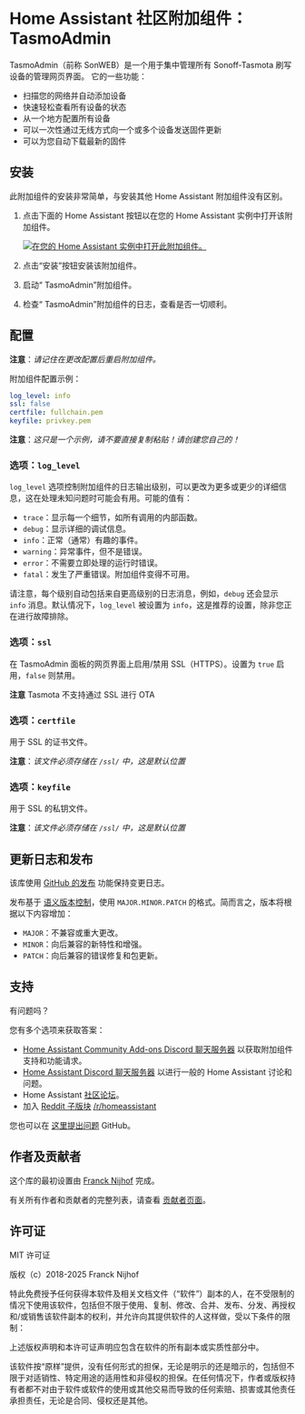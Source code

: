 # Home Assistant 社区附加组件：TasmoAdmin

TasmoAdmin（前称 SonWEB）是一个用于集中管理所有 Sonoff-Tasmota 刷写设备的管理网页界面。
它的一些功能：

- 扫描您的网络并自动添加设备
- 快速轻松查看所有设备的状态
- 从一个地方配置所有设备
- 可以一次性通过无线方式向一个或多个设备发送固件更新
- 可以为您自动下载最新的固件

## 安装

此附加组件的安装非常简单，与安装其他 Home Assistant 附加组件没有区别。

1. 点击下面的 Home Assistant 按钮以在您的 Home Assistant 实例中打开该附加组件。

   [![在您的 Home Assistant 实例中打开此附加组件。][addon-badge]][addon]

1. 点击“安装”按钮安装该附加组件。
1. 启动“ TasmoAdmin”附加组件。
1. 检查“ TasmoAdmin”附加组件的日志，查看是否一切顺利。

## 配置

**注意**：_请记住在更改配置后重启附加组件。_

附加组件配置示例：

```yaml
log_level: info
ssl: false
certfile: fullchain.pem
keyfile: privkey.pem
```

**注意**：_这只是一个示例，请不要直接复制粘贴！请创建您自己的！_

### 选项：`log_level`

`log_level` 选项控制附加组件的日志输出级别，可以更改为更多或更少的详细信息，这在处理未知问题时可能会有用。可能的值有：

- `trace`：显示每一个细节，如所有调用的内部函数。
- `debug`：显示详细的调试信息。
- `info`：正常（通常）有趣的事件。
- `warning`：异常事件，但不是错误。
- `error`：不需要立即处理的运行时错误。
- `fatal`：发生了严重错误。附加组件变得不可用。

请注意，每个级别自动包括来自更高级别的日志消息，例如，`debug` 还会显示 `info` 消息。默认情况下，`log_level` 被设置为 `info`，这是推荐的设置，除非您正在进行故障排除。

### 选项：`ssl`

在 TasmoAdmin 面板的网页界面上启用/禁用 SSL（HTTPS）。设置为 `true` 启用，`false` 则禁用。

**注意** Tasmota 不支持通过 SSL 进行 OTA

### 选项：`certfile`

用于 SSL 的证书文件。

**注意**：_该文件必须存储在 `/ssl/` 中，这是默认位置_

### 选项：`keyfile`

用于 SSL 的私钥文件。

**注意**：_该文件必须存储在 `/ssl/` 中，这是默认位置_

## 更新日志和发布

该库使用 [GitHub 的发布][releases] 功能保持变更日志。

发布基于 [语义版本控制][semver]，使用 `MAJOR.MINOR.PATCH` 的格式。简而言之，版本将根据以下内容增加：

- `MAJOR`：不兼容或重大更改。
- `MINOR`：向后兼容的新特性和增强。
- `PATCH`：向后兼容的错误修复和包更新。

## 支持

有问题吗？

您有多个选项来获取答案：

- [Home Assistant Community Add-ons Discord 聊天服务器][discord] 以获取附加组件支持和功能请求。
- [Home Assistant Discord 聊天服务器][discord-ha] 以进行一般的 Home Assistant 讨论和问题。
- Home Assistant [社区论坛][forum]。
- 加入 [Reddit 子版块][reddit] [/r/homeassistant][reddit]

您也可以在 [这里提出问题][issue] GitHub。

## 作者及贡献者

这个库的最初设置由 [Franck Nijhof][frenck] 完成。

有关所有作者和贡献者的完整列表，请查看 [贡献者页面][contributors]。

## 许可证

MIT 许可证

版权（c）2018-2025 Franck Nijhof

特此免费授予任何获得本软件及相关文档文件（“软件”）副本的人，在不受限制的情况下使用该软件，包括但不限于使用、复制、修改、合并、发布、分发、再授权和/或销售该软件副本的权利，并允许向其提供软件的人这样做，受以下条件的限制：

上述版权声明和本许可证声明应包含在软件的所有副本或实质性部分中。

该软件按“原样”提供，没有任何形式的担保，无论是明示的还是暗示的，包括但不限于对适销性、特定用途的适用性和非侵权的担保。在任何情况下，作者或版权持有者都不对由于软件或软件的使用或其他交易而导致的任何索赔、损害或其他责任承担责任，无论是合同、侵权还是其他。

[addon-badge]: https://my.home-assistant.io/badges/supervisor_addon.svg
[addon]: https://my.home-assistant.io/redirect/supervisor_addon/?addon=a0d7b954_sonweb&repository_url=https%3A%2F%2Fgithub.com%2Fhassio-addons%2Frepository
[contributors]: https://github.com/hassio-addons/addon-tasmoadmin/graphs/contributors
[discord-ha]: https://discord.gg/c5DvZ4e
[discord]: https://discord.me/hassioaddons
[forum]: https://community.home-assistant.io/t/home-assistant-community-add-on-tasmoadmin/54155?u=frenck
[frenck]: https://github.com/frenck
[issue]: https://github.com/hassio-addons/addon-tasmoadmin/issues
[reddit]: https://reddit.com/r/homeassistant
[releases]: https://github.com/hassio-addons/addon-tasmoadmin/releases
[semver]: http://semver.org/spec/v2.0.0.html